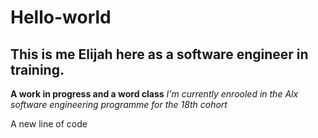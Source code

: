 # Hello-world
## This is me Elijah here as a software engineer in training.
**A work in progress and a word class**
*I'm currently enrooled in the Alx software engineering programme for the 18th cohort*

A new line of code
